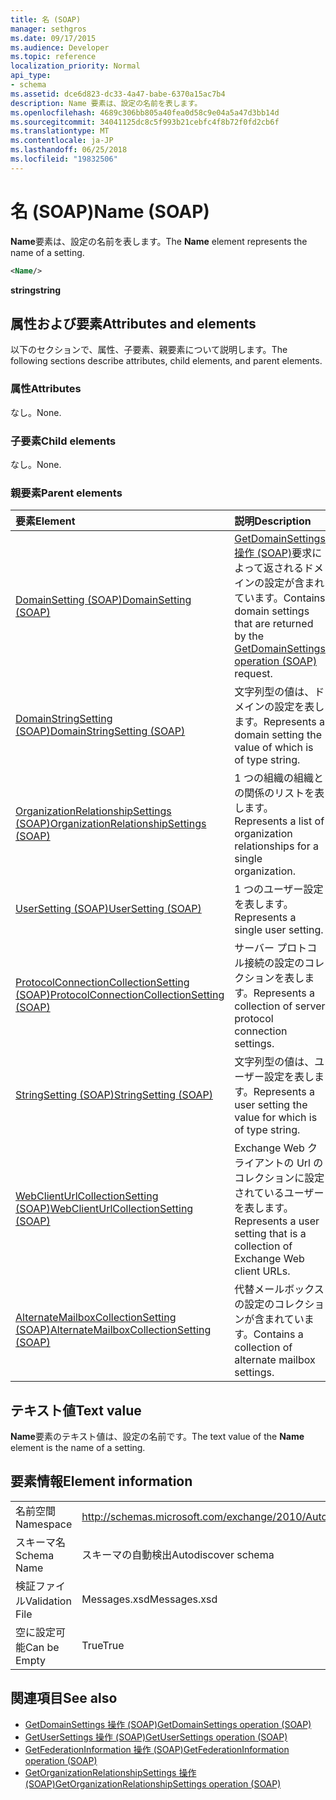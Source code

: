 ```yaml
---
title: 名 (SOAP)
manager: sethgros
ms.date: 09/17/2015
ms.audience: Developer
ms.topic: reference
localization_priority: Normal
api_type:
- schema
ms.assetid: dce6d823-dc33-4a47-babe-6370a15ac7b4
description: Name 要素は、設定の名前を表します。
ms.openlocfilehash: 4689c306bb805a40fea0d58c9e04a5a47d3bb14d
ms.sourcegitcommit: 34041125dc8c5f993b21cebfc4f8b72f0fd2cb6f
ms.translationtype: MT
ms.contentlocale: ja-JP
ms.lasthandoff: 06/25/2018
ms.locfileid: "19832506"
---
```

# <a name="name-soap"></a><span data-ttu-id="c0efa-103">名 (SOAP)</span><span class="sxs-lookup"><span data-stu-id="c0efa-103">Name (SOAP)</span></span>

<span data-ttu-id="c0efa-104">**Name**要素は、設定の名前を表します。</span><span class="sxs-lookup"><span data-stu-id="c0efa-104">The **Name** element represents the name of a setting.</span></span> 
  
```XML
<Name/>
```

<span data-ttu-id="c0efa-105">**string**</span><span class="sxs-lookup"><span data-stu-id="c0efa-105">**string**</span></span>

## <a name="attributes-and-elements"></a><span data-ttu-id="c0efa-106">属性および要素</span><span class="sxs-lookup"><span data-stu-id="c0efa-106">Attributes and elements</span></span>

<span data-ttu-id="c0efa-107">以下のセクションで、属性、子要素、親要素について説明します。</span><span class="sxs-lookup"><span data-stu-id="c0efa-107">The following sections describe attributes, child elements, and parent elements.</span></span>
  
### <a name="attributes"></a><span data-ttu-id="c0efa-108">属性</span><span class="sxs-lookup"><span data-stu-id="c0efa-108">Attributes</span></span>

<span data-ttu-id="c0efa-109">なし。</span><span class="sxs-lookup"><span data-stu-id="c0efa-109">None.</span></span>
  
### <a name="child-elements"></a><span data-ttu-id="c0efa-110">子要素</span><span class="sxs-lookup"><span data-stu-id="c0efa-110">Child elements</span></span>

<span data-ttu-id="c0efa-111">なし。</span><span class="sxs-lookup"><span data-stu-id="c0efa-111">None.</span></span>
  
### <a name="parent-elements"></a><span data-ttu-id="c0efa-112">親要素</span><span class="sxs-lookup"><span data-stu-id="c0efa-112">Parent elements</span></span>

|<span data-ttu-id="c0efa-113">**要素**</span><span class="sxs-lookup"><span data-stu-id="c0efa-113">**Element**</span></span>|<span data-ttu-id="c0efa-114">**説明**</span><span class="sxs-lookup"><span data-stu-id="c0efa-114">**Description**</span></span>|
|:-----|:-----|
|[<span data-ttu-id="c0efa-115">DomainSetting (SOAP)</span><span class="sxs-lookup"><span data-stu-id="c0efa-115">DomainSetting (SOAP)</span></span>](domainsetting-soap.md) <br/> |<span data-ttu-id="c0efa-116">[GetDomainSettings 操作 (SOAP)](getdomainsettings-operation-soap.md)要求によって返されるドメインの設定が含まれています。</span><span class="sxs-lookup"><span data-stu-id="c0efa-116">Contains domain settings that are returned by the [GetDomainSettings operation (SOAP)](getdomainsettings-operation-soap.md) request.</span></span>  <br/> |
|[<span data-ttu-id="c0efa-117">DomainStringSetting (SOAP)</span><span class="sxs-lookup"><span data-stu-id="c0efa-117">DomainStringSetting (SOAP)</span></span>](domainstringsetting-soap.md) <br/> |<span data-ttu-id="c0efa-118">文字列型の値は、ドメインの設定を表します。</span><span class="sxs-lookup"><span data-stu-id="c0efa-118">Represents a domain setting the value of which is of type string.</span></span>  <br/> |
|[<span data-ttu-id="c0efa-119">OrganizationRelationshipSettings (SOAP)</span><span class="sxs-lookup"><span data-stu-id="c0efa-119">OrganizationRelationshipSettings (SOAP)</span></span>](organizationrelationshipsettings-soap.md) <br/> |<span data-ttu-id="c0efa-120">1 つの組織の組織との関係のリストを表します。</span><span class="sxs-lookup"><span data-stu-id="c0efa-120">Represents a list of organization relationships for a single organization.</span></span>  <br/> |
|[<span data-ttu-id="c0efa-121">UserSetting (SOAP)</span><span class="sxs-lookup"><span data-stu-id="c0efa-121">UserSetting (SOAP)</span></span>](usersetting-soap.md) <br/> |<span data-ttu-id="c0efa-122">1 つのユーザー設定を表します。</span><span class="sxs-lookup"><span data-stu-id="c0efa-122">Represents a single user setting.</span></span>  <br/> |
|[<span data-ttu-id="c0efa-123">ProtocolConnectionCollectionSetting (SOAP)</span><span class="sxs-lookup"><span data-stu-id="c0efa-123">ProtocolConnectionCollectionSetting (SOAP)</span></span>](protocolconnectioncollectionsetting-soap.md) <br/> |<span data-ttu-id="c0efa-124">サーバー プロトコル接続の設定のコレクションを表します。</span><span class="sxs-lookup"><span data-stu-id="c0efa-124">Represents a collection of server protocol connection settings.</span></span>  <br/> |
|[<span data-ttu-id="c0efa-125">StringSetting (SOAP)</span><span class="sxs-lookup"><span data-stu-id="c0efa-125">StringSetting (SOAP)</span></span>](stringsetting-soap.md) <br/> |<span data-ttu-id="c0efa-126">文字列型の値は、ユーザー設定を表します。</span><span class="sxs-lookup"><span data-stu-id="c0efa-126">Represents a user setting the value for which is of type string.</span></span>  <br/> |
|[<span data-ttu-id="c0efa-127">WebClientUrlCollectionSetting (SOAP)</span><span class="sxs-lookup"><span data-stu-id="c0efa-127">WebClientUrlCollectionSetting (SOAP)</span></span>](webclienturlcollectionsetting-soap.md) <br/> |<span data-ttu-id="c0efa-128">Exchange Web クライアントの Url のコレクションに設定されているユーザーを表します。</span><span class="sxs-lookup"><span data-stu-id="c0efa-128">Represents a user setting that is a collection of Exchange Web client URLs.</span></span>  <br/> |
|[<span data-ttu-id="c0efa-129">AlternateMailboxCollectionSetting (SOAP)</span><span class="sxs-lookup"><span data-stu-id="c0efa-129">AlternateMailboxCollectionSetting (SOAP)</span></span>](alternatemailboxcollectionsetting-soap.md) <br/> |<span data-ttu-id="c0efa-130">代替メールボックスの設定のコレクションが含まれています。</span><span class="sxs-lookup"><span data-stu-id="c0efa-130">Contains a collection of alternate mailbox settings.</span></span>  <br/> |
   
## <a name="text-value"></a><span data-ttu-id="c0efa-131">テキスト値</span><span class="sxs-lookup"><span data-stu-id="c0efa-131">Text value</span></span>

<span data-ttu-id="c0efa-132">**Name**要素のテキスト値は、設定の名前です。</span><span class="sxs-lookup"><span data-stu-id="c0efa-132">The text value of the **Name** element is the name of a setting.</span></span> 
  
## <a name="element-information"></a><span data-ttu-id="c0efa-133">要素情報</span><span class="sxs-lookup"><span data-stu-id="c0efa-133">Element information</span></span>

|||
|:-----|:-----|
|<span data-ttu-id="c0efa-134">名前空間</span><span class="sxs-lookup"><span data-stu-id="c0efa-134">Namespace</span></span>  <br/> |http://schemas.microsoft.com/exchange/2010/Autodiscover  <br/> |
|<span data-ttu-id="c0efa-135">スキーマ名</span><span class="sxs-lookup"><span data-stu-id="c0efa-135">Schema Name</span></span>  <br/> |<span data-ttu-id="c0efa-136">スキーマの自動検出</span><span class="sxs-lookup"><span data-stu-id="c0efa-136">Autodiscover schema</span></span>  <br/> |
|<span data-ttu-id="c0efa-137">検証ファイル</span><span class="sxs-lookup"><span data-stu-id="c0efa-137">Validation File</span></span>  <br/> |<span data-ttu-id="c0efa-138">Messages.xsd</span><span class="sxs-lookup"><span data-stu-id="c0efa-138">Messages.xsd</span></span>  <br/> |
|<span data-ttu-id="c0efa-139">空に設定可能</span><span class="sxs-lookup"><span data-stu-id="c0efa-139">Can be Empty</span></span>  <br/> |<span data-ttu-id="c0efa-140">True</span><span class="sxs-lookup"><span data-stu-id="c0efa-140">True</span></span>  <br/> |
   
## <a name="see-also"></a><span data-ttu-id="c0efa-141">関連項目</span><span class="sxs-lookup"><span data-stu-id="c0efa-141">See also</span></span>

- [<span data-ttu-id="c0efa-142">GetDomainSettings 操作 (SOAP)</span><span class="sxs-lookup"><span data-stu-id="c0efa-142">GetDomainSettings operation (SOAP)</span></span>](getdomainsettings-operation-soap.md)
- [<span data-ttu-id="c0efa-143">GetUserSettings 操作 (SOAP)</span><span class="sxs-lookup"><span data-stu-id="c0efa-143">GetUserSettings operation (SOAP)</span></span>](getusersettings-operation-soap.md)
- [<span data-ttu-id="c0efa-144">GetFederationInformation 操作 (SOAP)</span><span class="sxs-lookup"><span data-stu-id="c0efa-144">GetFederationInformation operation (SOAP)</span></span>](getfederationinformation-operation-soap.md)
- [<span data-ttu-id="c0efa-145">GetOrganizationRelationshipSettings 操作 (SOAP)</span><span class="sxs-lookup"><span data-stu-id="c0efa-145">GetOrganizationRelationshipSettings operation (SOAP)</span></span>](getorganizationrelationshipsettings-operation-soap.md)

